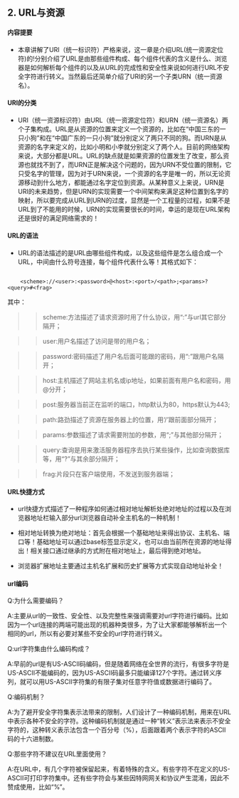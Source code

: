## 2. URL与资源
#### 内容提要

* 本章讲解了URI（统一标识符）严格来说，这一章是介绍URL(统一资源定位符)的!分别介绍了URL是由那些组件构成、每个组件代表的含义是什么、浏览器是如何解析每个组件的以及从URL的完成性和安全性来说如何进行URL不安全字符进行转义。当然最后还简单介绍了URI的另一个子类URN（统一资源名）。

#### URI的分类

* URI（统一资源标识符）由URL（统一资源定位符）和URN（统一资源名）两个子集构成。URL是从资源的位置来定义一个资源的，比如在“中国三东的一只小狗”和在“中国广东的一只小狗”就分别定义了两只不同的狗。而URN是从资源的名字来定义的，比如小明和小李就分别定义了两个人。目前的网络架构来说，大部分都是URL。URL的缺点就是如果资源的位置发生了改变，那么资源也就找不到了，而URN正是解决这个问题的，因为URN不受位置的限制，它只受名字的管理，因为对于URN来说，一个资源的名字是唯一的，所以无论资源移动到什么地方，都能通过名字定位到资源。从某种意义上来说，URN是URI的未来趋势，但是URN的实现需要一个中间架构来满足这种位置到名字的映射，所以要完成从URL到URN的过度，显然是一个工程量的过程，如果不是URL到了不能用的时候，URN的实现需要很长的时间，幸运的是现在URL架构还是很好的满足网络需求的！

#### URL的语法

* URL的语法描述的是URL由哪些组件构成，以及这些组件是怎么组合成一个URL，中间由什么符号连接，每个组件代表什么等！其格式如下：

```

	<scheme>://<user>:<password>@<host>:<port>/<path>;<params>?<query>#<frag>

```

其中：

>> scheme:方法描述了请求资源时用了什么协议，用“:”与url其它部分隔开；

>> user:用户名描述了访问是带的用户名；

>> password:密码描述了用户名后面可能跟的密码，用“:”跟用户名隔开；

>> host:主机描述了网站主机名或ip地址，如果前面有用户名和密码，用@分开；

>> post:服务器当前正在监听的端口，http默认为80，https默认为443;

>> path:路劲描述了资源在服务器上的位置，用‘/’跟前面部分隔开；

>> params:参数描述了请求需要附加的参数，用“;”与其他部分隔开；

>> query:查询是用来激活服务器程序去执行某些操作，比如查询数据库等，用“?”与其余部分隔开；

>> frag:片段只在客户端使用，不发送到服务器端；






#### URL快捷方式

* url快捷方式描述了一种程序如何通过相对地址解析处绝对地址的过程以及在浏览器地址栏输入部分url浏览器自动补全主机名的一种机制！

* 相对地址转换为绝对地址：首先会根据一个基础地址来得出协议、主机名、端口等！基础地址可以通过base标签显示定义，也可以由当前所在资源的地址得出！相关接口通过继承的方式附在相对地址上，最后得到绝对地址。

* 浏览器扩展地址主要通过主机名扩展和历史扩展等方式实现自动地址补全！



#### url编码

Q:为什么需要编码？

A:主要从url的一致性、安全性、以及完整性来强调需要对url字符进行编码。比如因为一个url连接的两端可能出现的机器种类很多，为了让大家都能够解析出一个相同的url，所以有必要对某些不安全的url字符进行转义。

Q:url字符集由什么编码构成？

A:早前的url是有US-ASCII码编码，但是随着网络在全世界的流行，有很多字符是US-ASCII不能编码的，因为US-ASCII码最多只能编译127个字符。通过转义序列，就可以用US-ASCII字符集的有限子集对任意字符值或数据进行编码了。

Q:编码机制？

A:为了避开安全字符集表示法带来的限制，人们设计了一种编码机制，用来在URL中表示各种不安全的字符。这种编码机制就是通过一种“转义”表示法来表示不安全字符的，这种转义表示法包含一个百分号（%），后面跟着两个表示字符的ASCII码的十六进制数。

Q:那些字符不建议在URL里面使用？

A:在URL中，有几个字符被保留起来，有着特殊的含义。有些字符不在定义的US-ASCII可打印字符集中。还有些字符会与某些因特网网关和协议产生混淆，因此不赞成使用，比如“%”。



